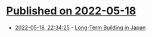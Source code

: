 # [Published on 2022-05-18](index.md)

* [2022-05-18, 22:34:25](https://news.ycombinator.com/item?id=31428481) - [Long-Term Building in Japan](https://longnow.org/ideas/02019/09/11/long-term-building-in-japan/)
